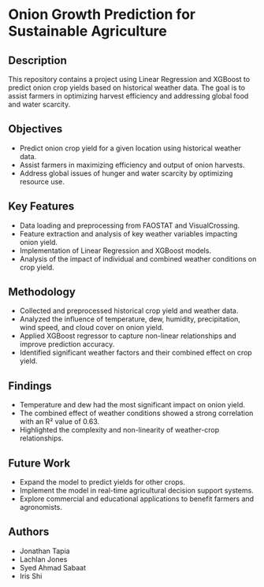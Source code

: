 # Onion Growth Prediction for Sustainable Agriculture

## Description
This repository contains a project using Linear Regression and XGBoost to predict onion crop yields based on historical weather data. The goal is to assist farmers in optimizing harvest efficiency and addressing global food and water scarcity.

## Objectives
- Predict onion crop yield for a given location using historical weather data.
- Assist farmers in maximizing efficiency and output of onion harvests.
- Address global issues of hunger and water scarcity by optimizing resource use.

## Key Features
- Data loading and preprocessing from FAOSTAT and VisualCrossing.
- Feature extraction and analysis of key weather variables impacting onion yield.
- Implementation of Linear Regression and XGBoost models.
- Analysis of the impact of individual and combined weather conditions on crop yield.

## Methodology
- Collected and preprocessed historical crop yield and weather data.
- Analyzed the influence of temperature, dew, humidity, precipitation, wind speed, and cloud cover on onion yield.
- Applied XGBoost regressor to capture non-linear relationships and improve prediction accuracy.
- Identified significant weather factors and their combined effect on crop yield.

## Findings
- Temperature and dew had the most significant impact on onion yield.
- The combined effect of weather conditions showed a strong correlation with an R² value of 0.63.
- Highlighted the complexity and non-linearity of weather-crop relationships.

## Future Work
- Expand the model to predict yields for other crops.
- Implement the model in real-time agricultural decision support systems.
- Explore commercial and educational applications to benefit farmers and agronomists.

## Authors
- Jonathan Tapia
- Lachlan Jones
- Syed Ahmad Sabaat
- Iris Shi
